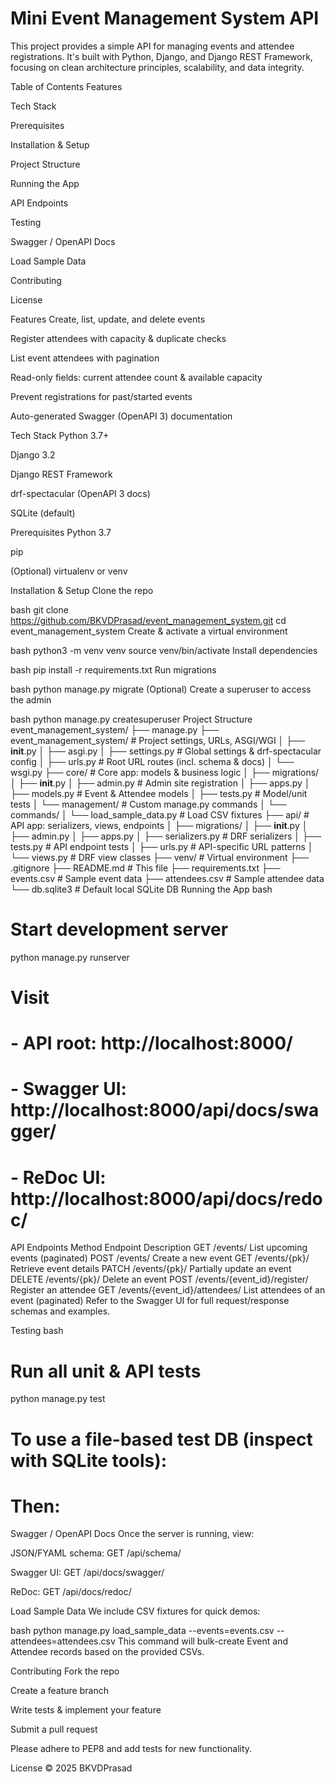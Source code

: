 # Mini Event Management System API

This project provides a simple API for managing events and attendee registrations. It's built with Python, Django, and Django REST Framework, focusing on clean architecture principles, scalability, and data integrity.

Table of Contents
Features

Tech Stack

Prerequisites

Installation & Setup

Project Structure

Running the App

API Endpoints

Testing

Swagger / OpenAPI Docs

Load Sample Data

Contributing

License

Features
Create, list, update, and delete events

Register attendees with capacity & duplicate checks

List event attendees with pagination

Read-only fields: current attendee count & available capacity

Prevent registrations for past/started events

Auto-generated Swagger (OpenAPI 3) documentation

Tech Stack
Python 3.7+

Django 3.2

Django REST Framework

drf-spectacular (OpenAPI 3 docs)

SQLite (default)

Prerequisites
Python 3.7

pip

(Optional) virtualenv or venv

Installation & Setup
Clone the repo

bash
git clone https://github.com/BKVDPrasad/event_management_system.git
cd event_management_system
Create & activate a virtual environment

bash
python3 -m venv venv
source venv/bin/activate
Install dependencies

bash
pip install -r requirements.txt
Run migrations

bash
python manage.py migrate
(Optional) Create a superuser to access the admin

bash
python manage.py createsuperuser
Project Structure
event_management_system/
├── manage.py
├── event_management_system/         # Project settings, URLs, ASGI/WGI
│   ├── __init__.py
│   ├── asgi.py
│   ├── settings.py                  # Global settings & drf-spectacular config
│   ├── urls.py                      # Root URL routes (incl. schema & docs)
│   └── wsgi.py
├── core/                            # Core app: models & business logic
│   ├── migrations/
│   ├── __init__.py
│   ├── admin.py                     # Admin site registration
│   ├── apps.py
│   ├── models.py                    # Event & Attendee models
│   ├── tests.py                     # Model/unit tests
│   └── management/                  # Custom manage.py commands
│       └── commands/
│           └── load_sample_data.py  # Load CSV fixtures
├── api/                             # API app: serializers, views, endpoints
│   ├── migrations/
│   ├── __init__.py
│   ├── admin.py
│   ├── apps.py
│   ├── serializers.py               # DRF serializers
│   ├── tests.py                     # API endpoint tests
│   ├── urls.py                      # API-specific URL patterns
│   └── views.py                     # DRF view classes
├── venv/                            # Virtual environment
├── .gitignore
├── README.md                        # This file
├── requirements.txt
├── events.csv                       # Sample event data
├── attendees.csv                    # Sample attendee data
└── db.sqlite3                       # Default local SQLite DB
Running the App
bash
# Start development server
python manage.py runserver

# Visit
#  - API root: http://localhost:8000/
#  - Swagger UI: http://localhost:8000/api/docs/swagger/
#  - ReDoc UI:   http://localhost:8000/api/docs/redoc/
API Endpoints
Method	Endpoint	Description
GET	/events/	List upcoming events (paginated)
POST	/events/	Create a new event
GET	/events/{pk}/	Retrieve event details
PATCH	/events/{pk}/	Partially update an event
DELETE	/events/{pk}/	Delete an event
POST	/events/{event_id}/register/	Register an attendee
GET	/events/{event_id}/attendees/	List attendees of an event (paginated)
Refer to the Swagger UI for full request/response schemas and examples.

Testing
bash
# Run all unit & API tests
python manage.py test

# To use a file-based test DB (inspect with SQLite tools):

# Then:
Swagger / OpenAPI Docs
Once the server is running, view:

JSON/FYAML schema: GET /api/schema/

Swagger UI: GET /api/docs/swagger/

ReDoc: GET /api/docs/redoc/

Load Sample Data
We include CSV fixtures for quick demos:

bash
python manage.py load_sample_data --events=events.csv --attendees=attendees.csv
This command will bulk-create Event and Attendee records based on the provided CSVs.

Contributing
Fork the repo

Create a feature branch

Write tests & implement your feature

Submit a pull request

Please adhere to PEP8 and add tests for new functionality.

License
© 2025  BKVDPrasad
